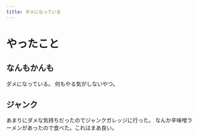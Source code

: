 ```yaml
---
title: ダメになっている
---
```


# やったこと

## なんもかんも

ダメになっている。
何もやる気がしないやつ。

## ジャンク

あまりにダメな気持ちだったのでジャンクガレッジに行った。
なんか辛味噌ラーメンがあったので食べた。これはまあ良い。
